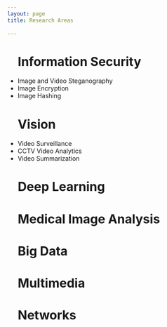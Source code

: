 ```yaml
---
layout: page
title: Research Areas
 
---
```

 

<ul><h1>Information Security</h1>
<li>Image and Video Steganography</li>
<li>Image Encryption</li>
<li>Image Hashing</li>
</ul>

 



<ul><h1>Vision</h1>
<li>Video Surveillance</li>
<li>CCTV Video Analytics</li>
<li>Video Summarization</li>
</ul>


<ul><h1>
Deep Learning
</h1></ul>


<ul><h1>
Medical Image Analysis
</h1></ul>


<ul><h1>
Big Data
</h1></ul>



<ul><h1>
Multimedia
</h1></ul>



<ul><h1>
Networks
</h1></ul>




<!-- Some Links

* [link](http://hyde.getpoole.com)
* [anotherlink](http://lanyon.getpoole.com)



## Title

 
Thanks for reading!
 -->
